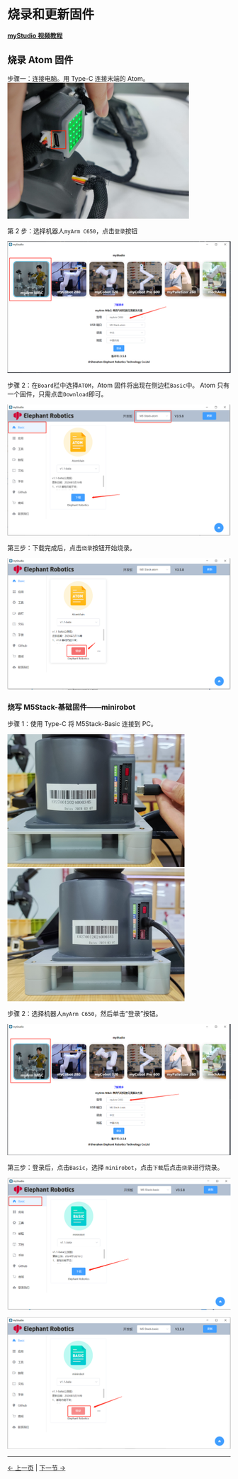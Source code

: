 # 烧录和更新固件

**[myStudio 视频教程](https://www.bilibili.com/video/BV1Qr4y1N7B5/)**

## 烧录 Atom 固件

步骤一：连接电脑。用 Type-C 连接末端的 Atom。
<img src="./img/connect_atom.jpg" alt="atom" style="zoom:40%;" />

第 2 步：选择机器人`myArm C650`，点击`登录`按钮

<img src="./img\320\atom.png" alt="atom"  />

步骤 2：在`Board`栏中选择`ATOM`，Atom 固件将出现在侧边栏`Basic`中。 Atom 只有一个固件，只需点击`Download`即可。

<img src="./img/320/atom2.png" alt="atom"  />

第三步：下载完成后，点击`烧录`按钮开始烧录。

<img src="./img/320/atom3.png" alt="atom" style="zoom: 80%;" />



### 烧写 M5Stack-基础固件——minirobot

步骤 1：使用 Type-C 将 M5Stack-Basic 连接到 PC。

<img src="../../../../myArm_Controller_650_docs\resources\3-BasicSettings\4-FirstTimeInstallation\Left1.jpg" alt="img-1" width="400" height="auto" />



<img src="../../../../myArm_Controller_650_docs\resources\3-BasicSettings\4-FirstTimeInstallation\Left2.jpg" alt="img-1" width="400" height="auto" />

步骤 2：选择机器人`myArm C650`，然后单击“登录”按钮。

<img src="./img\320\1.png" alt="atom" style="zoom:80%;" />

第三步：登录后，点击`Basic`，选择 `minirobot`，点击`下载`后点击`烧录`进行烧录。

![](./img\320\mirror_robot.png)

![](./img\320\flash_mirror_robot.png)



---

[← 上一页](5.2.2-install_driver.md) | [下一节 →](../5.3-FirmwareVersionDescription/README.md)